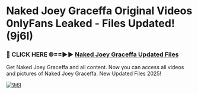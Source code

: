 # Naked Joey Graceffa Original Videos 0nlyFans Leaked - Files Updated! (9j6l)

<h3>🔴 CLICK HERE 🌐==►► <a href="https://tinyurl.com/up5wt9bj" rel="nofollow">Naked Joey Graceffa Updated Files</a></h3>

Get Naked Joey Graceffa and all content. Now you can access all videos and pictures of Naked Joey Graceffa. New Updated Files 2025!

[![9j6l](https://i.imgur.com/ABiUzMV.gif)](https://tinyurl.com/up5wt9bj)
